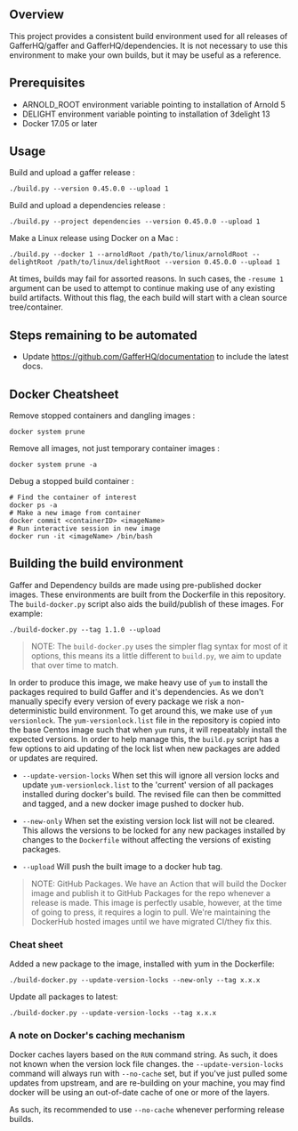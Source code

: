 Overview
--------

This project provides a consistent build environment used for all releases
of GafferHQ/gaffer and GafferHQ/dependencies. It is not necessary to use this
environment to make your own builds, but it may be useful as a reference.

Prerequisites
-------------

- ARNOLD_ROOT environment variable pointing to installation of Arnold 5
- DELIGHT environment variable pointing to installation of 3delight 13
- Docker 17.05 or later

Usage
-----

Build and upload a gaffer release :

`./build.py --version 0.45.0.0 --upload 1`

Build and upload a dependencies release :

`./build.py --project dependencies --version 0.45.0.0 --upload 1`

Make a Linux release using Docker on a Mac :

`./build.py --docker 1 --arnoldRoot /path/to/linux/arnoldRoot --delightRoot /path/to/linux/delightRoot --version 0.45.0.0 --upload 1`

At times, builds may fail for assorted reasons. In such cases, the `-resume 1` argument can be used to attempt to continue making use of any existing build artifacts. Without this flag, the each build will start with a clean source tree/container.

Steps remaining to be automated
-------------------------------

- Update https://github.com/GafferHQ/documentation to include the latest docs.

Docker Cheatsheet
-----------------

Remove stopped containers and dangling images :

`docker system prune`

Remove all images, not just temporary container images :

`docker system prune -a`

Debug a stopped build container :

```
# Find the container of interest
docker ps -a
# Make a new image from container
docker commit <containerID> <imageName>
# Run interactive session in new image
docker run -it <imageName> /bin/bash
```

Building the build environment
------------------------------

Gaffer and Dependency builds are made using pre-published docker images. These
environments are built from the Dockerfile in this repository. The
`build-docker.py` script also aids the build/publish of these images. For
example:

 `./build-docker.py --tag 1.1.0 --upload`

> NOTE: The `build-docker.py` uses the simpler flag syntax for most of it options,
> this means its a little different to `build.py`, we aim to update that over
> time to match.

In order to produce this image, we make heavy use of `yum` to install the
packages required to build Gaffer and it's dependencies. As we don't manually
specify every version of every package we risk a non-deterministic build
environment. To get around this, we make use of `yum versionlock`. The
`yum-versionlock.list` file in the repository is copied into the base Centos
image such that when `yum` runs, it will repeatably install the expected
versions. In order to help manage this, the `build.py` script has a few options
to aid updating of the lock list when new packages are added or updates are required.

 - `--update-version-locks` When set this will ignore all version locks and
   update `yum-versionlock.list` to the 'current' version of all packages
   installed during docker's build. The revised file can then be committed and tagged,
   and a new docker image pushed to docker hub.

 - `--new-only` When set the existing version lock list will not be cleared.
   This allows the versions to be locked for any new packages installed by
   changes to the `Dockerfile` without affecting the versions of existing
   packages.

 - `--upload` Will push the built image to a docker hub tag.

> NOTE: GitHub Packages. We have an Action that will build the Docker image and publish
> it to GitHub Packages for the repo whenever a release is made. This image is perfectly
> usable, however, at the time of going to press, it requires a login to pull. We're
> maintaining the DockerHub hosted images until we have migrated CI/they fix this.

### Cheat sheet

Added a new package to the image, installed with yum in the Dockerfile:

`./build-docker.py --update-version-locks --new-only --tag x.x.x`

Update all packages to latest:

`./build-docker.py --update-version-locks --tag x.x.x`

### A note on Docker's caching mechanism

Docker caches layers based on the `RUN` command string. As such, it does not
known when the version lock file changes. the `--update-version-locks` command
will always run with `--no-cache` set, but if you've just pulled some updates
from upstream, and are re-building on your machine, you may find docker will
be using an out-of-date cache of one or more of the layers.

As such, its recommended to use `--no-cache` whenever performing release
builds.

